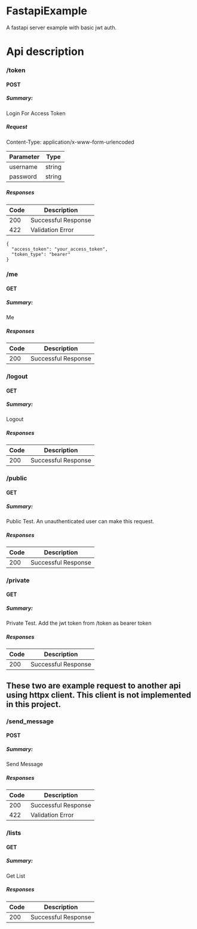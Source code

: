 # FastapiExample
A fastapi server example with basic jwt auth.

# Api description

### /token

#### POST
##### Summary:

Login For Access Token


##### Request

Content-Type: application/x-www-form-urlencoded

| Parameter | Type |
| ---- | ----------- |
| username | string |
| password | string |

##### Responses

| Code | Description |
| ---- | ----------- |
| 200 | Successful Response |
| 422 | Validation Error |

```
{
  "access_token": "your_access_token",
  "token_type": "bearer"
}
```

### /me

#### GET
##### Summary:

Me

##### Responses

| Code | Description |
| ---- | ----------- |
| 200 | Successful Response |

### /logout

#### GET
##### Summary:

Logout

##### Responses

| Code | Description |
| ---- | ----------- |
| 200 | Successful Response |

### /public

#### GET
##### Summary:

Public Test. An unauthenticated user can make this request.

##### Responses

| Code | Description |
| ---- | ----------- |
| 200 | Successful Response |

### /private

#### GET
##### Summary:

Private Test. Add the jwt token from /token as bearer token

##### Responses

| Code | Description |
| ---- | ----------- |
| 200 | Successful Response |


## These two are example request to another api using httpx client. This client is not implemented in this project.

### /send_message

#### POST
##### Summary:

Send Message

##### Responses

| Code | Description |
| ---- | ----------- |
| 200 | Successful Response |
| 422 | Validation Error |

### /lists

#### GET
##### Summary:

Get List

##### Responses

| Code | Description |
| ---- | ----------- |
| 200 | Successful Response |


